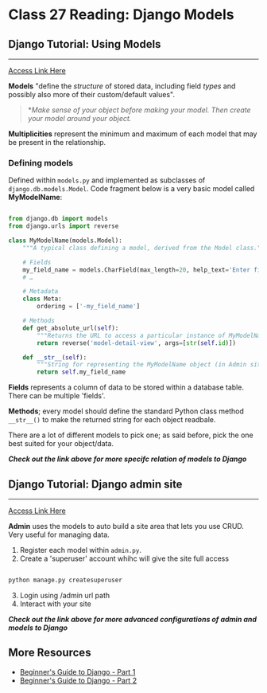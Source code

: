 # Class 27 Reading: Django Models

## Django Tutorial: Using Models

___
[Access Link Here](https://developer.mozilla.org/en-US/docs/Learn/Server-side/Django/Models)

**Models** "define the *structure* of stored data, including field *types* and possibly also more of their custom/default values".  

> **Make sense of your object before making your model. Then create your model around your object.*

**Multiplicities** represent the minimum and maximum of each model that may be present in the relationship.  

### Defining models  

Defined within `models.py` and implemented as subclasses of `django.db.models.Model`. Code fragment below is a very basic model called **MyModelName**:

```python

from django.db import models
from django.urls import reverse

class MyModelName(models.Model):
    """A typical class defining a model, derived from the Model class."""

    # Fields
    my_field_name = models.CharField(max_length=20, help_text='Enter field documentation')
    # …

    # Metadata
    class Meta:
        ordering = ['-my_field_name']

    # Methods
    def get_absolute_url(self):
        """Returns the URL to access a particular instance of MyModelName."""
        return reverse('model-detail-view', args=[str(self.id)])

    def __str__(self):
        """String for representing the MyModelName object (in Admin site etc.)."""
        return self.my_field_name

```

**Fields** represents a column of data to be stored within a database table. There can be multiple 'fields'.

**Methods**; every model should define the standard Python class method `__str__()` to make the returned string for each object readbale.  

There are a lot of different models to pick one; as said before, pick the one best suited for your object/data.  

***Check out the link above for more specifc  relation of models to Django***

## Django Tutorial: Django admin site

___
[Access Link Here](https://developer.mozilla.org/en-US/docs/Learn/Server-side/Django/Admin_site)

**Admin** uses the models to auto build a site area that lets you use CRUD. Very useful for managing data.  

1. Register each model within `admin.py`.  
2. Create a 'superuser' account whihc will give the site full access
```python

python manage.py createsuperuser

```
3. Login using /admin url path
4. Interact with your site

***Check out the link above for more advanced configurations of admin and models to Django***

## More Resources  

- [Beginner's Guide to Django - Part 1](https://simpleisbetterthancomplex.com/series/2017/09/04/a-complete-beginners-guide-to-django-part-1.html)
- [Beginner's Guide to Django - Part 2](https://simpleisbetterthancomplex.com/series/2017/09/11/a-complete-beginners-guide-to-django-part-2.html)  
